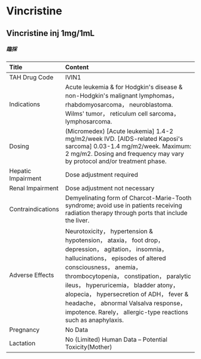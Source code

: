 # Vincristine

## Vincristine inj 1mg/1mL

##### 臨採

| Title              | Content                                                                                                                                                                                                                                                                                                                                                                                                     |
|:-------------------|:------------------------------------------------------------------------------------------------------------------------------------------------------------------------------------------------------------------------------------------------------------------------------------------------------------------------------------------------------------------------------------------------------------|
| TAH Drug Code      | IVIN1                                                                                                                                                                                                                                                                                                                                                                                                       |
| Indications        | Acute leukemia & for Hodgkin's disease & non-Hodgkin's malignant lymphomas， rhabdomyosarcoma， neuroblastoma. Wilms' tumor， reticulum cell sarcoma， lymphosarcoma.                                                                                                                                                                                                                                       |
| Dosing             | (Micromedex) [Acute leukemia] 1.4-2 mg/m2/week IVD. [AIDS-related Kaposi's sarcoma] 0.03-1.4 mg/m2/week. Maximum: 2 mg/m2. Dosing and frequency may vary by protocol and/or treatment phase.                                                                                                                                                                                                                |
| Hepatic Impairment | Dose adjustment required                                                                                                                                                                                                                                                                                                                                                                                    |
| Renal Impairment   | Dose adjustment not necessary                                                                                                                                                                                                                                                                                                                                                                               |
| Contraindications  | Demyelinating form of Charcot-Marie-Tooth syndrome; avoid use in patients receiving radiation therapy through ports that include the liver.                                                                                                                                                                                                                                                                 |
| Adverse Effects    | Neurotoxicity， hypertension & hypotension， ataxia， foot drop， depression， agitation， insomnia， hallucinations， episodes of altered consciousness， anemia， thrombocytopenia， constipation， paralytic ileus， hyperuricemia， bladder atony， alopecia， hypersecretion of ADH， fever & headache， abnormal Valsalva response， impotence. Rarely， allergic-type reactions such as anaphylaxis. |
| Pregnancy          | No Data                                                                                                                                                                                                                                                                                                                                                                                                     |
| Lactation          | No (Limited) Human Data – Potential Toxicity(Mother)                                                                                                                                                                                                                                                                                                                                                        |


